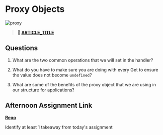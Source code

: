 # Proxy Objects

![proxy](https://bcw.blob.core.windows.net/public/img/journals/5120113092091727)

> **📖 [ARTICLE_TITLE](https://codeworksacademy.com/fs-student-guide/resources/wk1/REPLACE_ME/)**

## Questions

1. What are the two common operations that we will set in the handler?

2. What do you have to make sure you are doing with every Get to ensure the value does not become `undefined`?

3. What are some of the benefits of the proxy object that we are using in our structure for applications?

## Afternoon Assignment Link

**[Repo](https://github.com/{{ghname}}/<ASSIGNMENT_REPO>)**

Identify at least 1 takeaway from today's assignment
